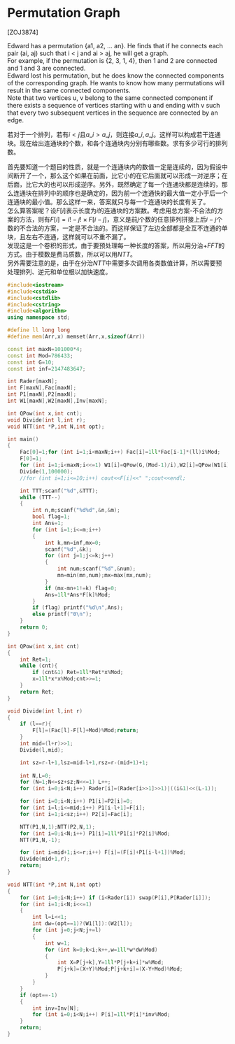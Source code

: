 # Permutation Graph
[ZOJ3874]

Edward has a permutation {a1, a2, … an}. He finds that if he connects each pair (ai, aj) such that i < j and ai > aj, he will get a graph.  
For example, if the permutation is {2, 3, 1, 4}, then 1 and 2 are connected and 1 and 3 are connected.  
Edward lost his permutation, but he does know the connected components of the corresponding graph. He wants to know how many permutations will result in the same connected components.  
Note that two vertices u, v belong to the same connected component if there exists a sequence of vertices starting with u and ending with v such that every two subsequent vertices in the sequence are connected by an edge.

若对于一个排列，若有$i<j$且$a\_i > a\_j$，则连接$a\_i,a\_j$。这样可以构成若干连通块。现在给出连通块的个数，和各个连通块内分别有哪些数。求有多少可行的排列数。

首先要知道一个题目的性质，就是一个连通块内的数值一定是连续的，因为假设中间断开了一个，那么这个如果在前面，比它小的在它后面就可以形成一对逆序；在后面，比它大的也可以形成逆序。另外，既然确定了每一个连通块都是连续的，那么连通块在排列中的顺序也是确定的，因为前一个连通快的最大值一定小于后一个连通块的最小值。那么这样一来，答案就只与每一个连通块的长度有关了。  
怎么算答案呢？设$F[i]$表示长度为$i$的连通块的方案数。考虑用总方案-不合法的方案的方法，则有$F[i]=i!-j! \times F[i-j]$，意义是前$j$个数的任意排列拼接上后$i-j$个数的不合法的方案，一定是不合法的。而这样保证了左边全部都是全互不连通的单块，且左右不连通，这样就可以不重不漏了。  
发现这是一个卷积的形式，由于要预处理每一种长度的答案，所以用分治+$FFT$的方式。由于模数是费马质数，所以可以用$NTT$。  
另外需要注意的是，由于在分治$NTT$中需要多次调用各类数值计算，所以需要预处理排列、逆元和单位根以加快速度。

```cpp
#include<iostream>
#include<cstdio>
#include<cstdlib>
#include<cstring>
#include<algorithm>
using namespace std;

#define ll long long
#define mem(Arr,x) memset(Arr,x,sizeof(Arr))

const int maxN=101000*4;
const int Mod=786433;
const int G=10;
const int inf=2147483647;

int Rader[maxN];
int F[maxN],Fac[maxN];
int P1[maxN],P2[maxN];
int W1[maxN],W2[maxN],Inv[maxN];

int QPow(int x,int cnt);
void Divide(int l,int r);
void NTT(int *P,int N,int opt);

int main()
{
	Fac[0]=1;for (int i=1;i<maxN;i++) Fac[i]=1ll*Fac[i-1]*(ll)i%Mod;
	F[0]=1;
	for (int i=1;i<maxN;i<<=1) W1[i]=QPow(G,(Mod-1)/i),W2[i]=QPow(W1[i],Mod-2),Inv[i]=QPow(i,Mod-2);
	Divide(1,100000);
	//for (int i=1;i<=10;i++) cout<<F[i]<<" ";cout<<endl;

	int TTT;scanf("%d",&TTT);
	while (TTT--)
	{
		int n,m;scanf("%d%d",&n,&m);
		bool flag=1;
		int Ans=1;
		for (int i=1;i<=m;i++)
		{
			int k,mn=inf,mx=0;
			scanf("%d",&k);
			for (int j=1;j<=k;j++)
			{
				int num;scanf("%d",&num);
				mn=min(mn,num);mx=max(mx,num);
			}
			if (mx-mn+1!=k) flag=0;
			Ans=1ll*Ans*F[k]%Mod;
		}
		if (flag) printf("%d\n",Ans);
		else printf("0\n");
	}
	return 0;
}

int QPow(int x,int cnt)
{
	int Ret=1;
	while (cnt){
		if (cnt&1) Ret=1ll*Ret*x%Mod;
		x=1ll*x*x%Mod;cnt>>=1;
	}
	return Ret;
}

void Divide(int l,int r)
{
	if (l==r){
		F[l]=(Fac[l]-F[l]+Mod)%Mod;return;
	}
	int mid=(l+r)>>1;
	Divide(l,mid);

	int sz=r-l+1,lsz=mid-l+1,rsz=r-(mid+1)+1;
	
	int N,L=0;
	for (N=1;N<=sz+sz;N<<=1) L++;
	for (int i=0;i<N;i++) Rader[i]=(Rader[i>>1]>>1)|((i&1)<<(L-1));

	for (int i=0;i<N;i++) P1[i]=P2[i]=0;
	for (int i=l;i<=mid;i++) P1[i-l+1]=F[i];
	for (int i=1;i<sz;i++) P2[i]=Fac[i];

	NTT(P1,N,1);NTT(P2,N,1);
	for (int i=0;i<N;i++) P1[i]=1ll*P1[i]*P2[i]%Mod;
	NTT(P1,N,-1);

	for (int i=mid+1;i<=r;i++) F[i]=(F[i]+P1[i-l+1])%Mod;
	Divide(mid+1,r);
	return;
}

void NTT(int *P,int N,int opt)
{
	for (int i=0;i<N;i++) if (i<Rader[i]) swap(P[i],P[Rader[i]]);
	for (int i=1;i<N;i<<=1)
	{
		int l=i<<1;
		int dw=(opt==1)?(W1[l]):(W2[l]);
		for (int j=0;j<N;j+=l)
		{
			int w=1;
			for (int k=0;k<i;k++,w=1ll*w*dw%Mod)
			{
				int X=P[j+k],Y=1ll*P[j+k+i]*w%Mod;
				P[j+k]=(X+Y)%Mod;P[j+k+i]=(X-Y+Mod)%Mod;
			}
		}
	}
	if (opt==-1)
	{
		int inv=Inv[N];
		for (int i=0;i<N;i++) P[i]=1ll*P[i]*inv%Mod;
	}
	return;
}
```
